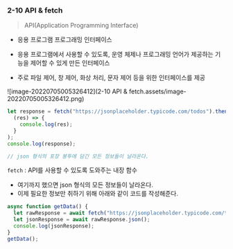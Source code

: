 ### 2-10 API & fetch

> API(Application Programming Interface)

- 응용 프로그램 프로그래밍 인터페이스

- 응용 프로그램에서 사용할 수 있도록, 운영 체제나 프로그래밍 언어가 제공하는 기능을 제어할 수 있게 만든 인터페이스
- 주로 파일 제어, 창 제어, 화상 처리, 문자 제어 등을 위한 인터페이스를 제공

![image-20220705005326412](2-10 API & fetch.assets/image-20220705005326412.png)



```js
let response = fetch("https://jsonplaceholder.typicode.com/todos").then(
  (res) => {
    console.log(res);
  }
);
console.log(response);

// json 형식의 포장 봉투에 담긴 모든 정보들이 날라온다.
```

`fetch` : API를 사용할 수 있도록 도와주는 내장 함수

- 여기까지 했으면 json 형식의 모든 정보들이 날라온다.
- 이제 필요한 정보만 취하기 위해 아래와 같이 코드를 작성해준다.

```js
async function getData() {
  let rawResponse = await fetch("https://jsonplaceholder.typicode.com/todos");
  let jsonResponse = await rawResponse.json();
  console.log(jsonResponse);
}
getData();
```

